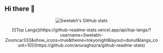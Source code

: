 ## Hi there 👋

<div style="text-align: center;">
  

![Swetabh's GitHub stats](https://github-readme-stats.vercel.app/api?username=Swetabh-Zoomcar333&show_icons=true&theme=tokyonight)
</div>

<div style="text-align: center;">
[![Top Langs](https://github-readme-stats.vercel.app/api/top-langs/?username=Swetabh-Zoomcar333&show_icons=true&theme=tokyonight&layout=donut&langs_count=10)](https://github.com/anuraghazra/github-readme-stats)

</div>
<!--
**Swetabh-Zoomcar333/Swetabh-Zoomcar333** is a ✨ _special_ ✨ repository because its `README.md` (this file) appears on your GitHub profile.

Here are some ideas to get you started:

- 🔭 I’m currently working on ...
- 🌱 I’m currently learning ...
- 👯 I’m looking to collaborate on ...
- 🤔 I’m looking for help with ...
- 💬 Ask me about ...
- 📫 How to reach me: ...
- 😄 Pronouns: ...
- ⚡ Fun fact: ...
-->
